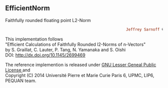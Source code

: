 ## EfficientNorm
Faithfully rounded floating point L2-Norm
```ruby
                                                      Jeffrey Sarnoff © 2016-Mar-22 at New York
```
This implementation follows   
"Efficient Calculations of Faithfully Rounded l2-Norms of n-Vectors"  
by S. Graillat, C. Lauter, P. Tang, N. Yamanaka and S. Oishi  
DOI: http://dx.doi.org/10.1145/2699469

The reference implemention is released under [GNU Lesser Geneal Public License  ](http://www.gnu.org/licenses/lgpl-3.0.html) and  
Copyright (C) 2014 Université Pierre et Marie Curie Paris 6, UPMC, LIP6, PEQUAN team.


